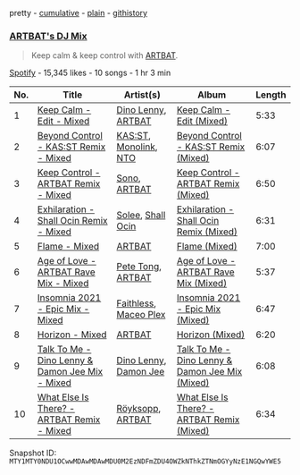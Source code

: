 pretty - [cumulative](/playlists/cumulative/37i9dQZF1DX3sZpm7aIEYp.md) - [plain](/playlists/plain/37i9dQZF1DX3sZpm7aIEYp) - [githistory](https://github.githistory.xyz/mackorone/spotify-playlist-archive/blob/main/playlists/plain/37i9dQZF1DX3sZpm7aIEYp)

### [ARTBAT's DJ Mix](https://open.spotify.com/playlist/37i9dQZF1DX3sZpm7aIEYp)

> Keep calm & keep control with <a href="spotify:artist:3BkRu2TGd2I1uBxZKddfg1">ARTBAT</a>.

[Spotify](https://open.spotify.com/user/spotify) - 15,345 likes - 10 songs - 1 hr 3 min

| No. | Title | Artist(s) | Album | Length |
|---|---|---|---|---|
| 1 | [Keep Calm \- Edit \- Mixed](https://open.spotify.com/track/6wBZI7lgYJdw83UpL4yUIB) | [Dino Lenny](https://open.spotify.com/artist/7il6z1RANNDWYlYnIevd4L), [ARTBAT](https://open.spotify.com/artist/3BkRu2TGd2I1uBxZKddfg1) | [Keep Calm \- Edit \(Mixed\)](https://open.spotify.com/album/7zSxJN0OD6FecLmxB1r5oH) | 5:33 |
| 2 | [Beyond Control \- KAS:ST Remix \- Mixed](https://open.spotify.com/track/54TieTABtrDWBTT3bSKTav) | [KAS:ST](https://open.spotify.com/artist/7orlzf5LTqSnCzURkZFebN), [Monolink](https://open.spotify.com/artist/2I4hRNCYkPKJQlkoEZKjYx), [NTO](https://open.spotify.com/artist/7ry8L53T4oJtSIogGYuioq) | [Beyond Control \- KAS:ST Remix \(Mixed\)](https://open.spotify.com/album/3LfTfWq2C4nYMLoNZ0HLWA) | 6:07 |
| 3 | [Keep Control \- ARTBAT Remix \- Mixed](https://open.spotify.com/track/6FS53dlBkMU4PuWKherVB5) | [Sono](https://open.spotify.com/artist/7vBGVjjUKLWS8zLNSYwVVC), [ARTBAT](https://open.spotify.com/artist/3BkRu2TGd2I1uBxZKddfg1) | [Keep Control \- ARTBAT Remix \(Mixed\)](https://open.spotify.com/album/7vGh9VCUvwr0lSItS1sp1z) | 6:50 |
| 4 | [Exhilaration \- Shall Ocin Remix \- Mixed](https://open.spotify.com/track/5KHuyBALh6MAA4FvCpd73N) | [Solee](https://open.spotify.com/artist/0r0m8up7CjS8TJodH2HX7C), [Shall Ocin](https://open.spotify.com/artist/6OP6u8D2Icl5qmrCbyTY7M) | [Exhilaration \- Shall Ocin Remix \(Mixed\)](https://open.spotify.com/album/05wnRqwHLv9hgqnbUkLiaN) | 6:31 |
| 5 | [Flame \- Mixed](https://open.spotify.com/track/1wP7n0h2mu7PlN9ovygGVC) | [ARTBAT](https://open.spotify.com/artist/3BkRu2TGd2I1uBxZKddfg1) | [Flame \(Mixed\)](https://open.spotify.com/album/05J8BntyxXin80fESoILTb) | 7:00 |
| 6 | [Age of Love \- ARTBAT Rave Mix \- Mixed](https://open.spotify.com/track/6COzI5bvthG1w1OTlmHquQ) | [Pete Tong](https://open.spotify.com/artist/6n1t55WMsSIUFHrAL4mUsB), [ARTBAT](https://open.spotify.com/artist/3BkRu2TGd2I1uBxZKddfg1) | [Age of Love \- ARTBAT Rave Mix \(Mixed\)](https://open.spotify.com/album/2b6d8Gvw1jvtWwQ9Nw8xxa) | 5:37 |
| 7 | [Insomnia 2021 \- Epic Mix \- Mixed](https://open.spotify.com/track/0boVo6NhTLZ1nuYitV9LLu) | [Faithless](https://open.spotify.com/artist/5kLyhOcVNlVIifeilSDECg), [Maceo Plex](https://open.spotify.com/artist/3TXQ1ddouwQAI78hV4hXDj) | [Insomnia 2021 \- Epic Mix \(Mixed\)](https://open.spotify.com/album/4gFjPPyzDhRG8tRRd6Fzm1) | 6:47 |
| 8 | [Horizon \- Mixed](https://open.spotify.com/track/0QmRvDXwejGYpaC5yhLYFr) | [ARTBAT](https://open.spotify.com/artist/3BkRu2TGd2I1uBxZKddfg1) | [Horizon \(Mixed\)](https://open.spotify.com/album/1Vs4aPWSHTeDiYCnF1eHTE) | 6:20 |
| 9 | [Talk To Me \- Dino Lenny & Damon Jee Mix \- Mixed](https://open.spotify.com/track/5TGP98PC1nWVp1vW7WedU1) | [Dino Lenny](https://open.spotify.com/artist/7il6z1RANNDWYlYnIevd4L), [Damon Jee](https://open.spotify.com/artist/0nyA3iBk3cFZvBsQalv78d) | [Talk To Me \- Dino Lenny & Damon Jee Mix \(Mixed\)](https://open.spotify.com/album/2Om6FRD6KDq2k9QTPF93wH) | 6:08 |
| 10 | [What Else Is There? \- ARTBAT Remix \- Mixed](https://open.spotify.com/track/4D6SVvNeOGIJOJOh6fXgP3) | [Röyksopp](https://open.spotify.com/artist/5nPOO9iTcrs9k6yFffPxjH), [ARTBAT](https://open.spotify.com/artist/3BkRu2TGd2I1uBxZKddfg1) | [What Else Is There? \- ARTBAT Remix \(Mixed\)](https://open.spotify.com/album/7aLeLVDr2o07hDPDwDjeuv) | 6:34 |

Snapshot ID: `MTY1MTY0NDU1OCwwMDAwMDAwMDU0M2EzNDFmZDU4OWZkNThkZTNmOGYyNzE1NGQwYWE5`
